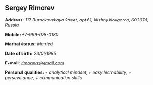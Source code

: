 ## Sergey Rimorev

**Address:** *117 Burnakovskaya Street, apt.61, Nizhny Novgorod, 603074, Russia*

**Mobile:** *+7-999-078-0180*

**Marital Status:** *Married*

**Date of birth:** *23/01/1985*

**E-mail:** *rimorevs@gmail.com*

**Personal qualities:** 
*+ analytical mindset,  + easy learnability,  + perseverance, + communication skills*
